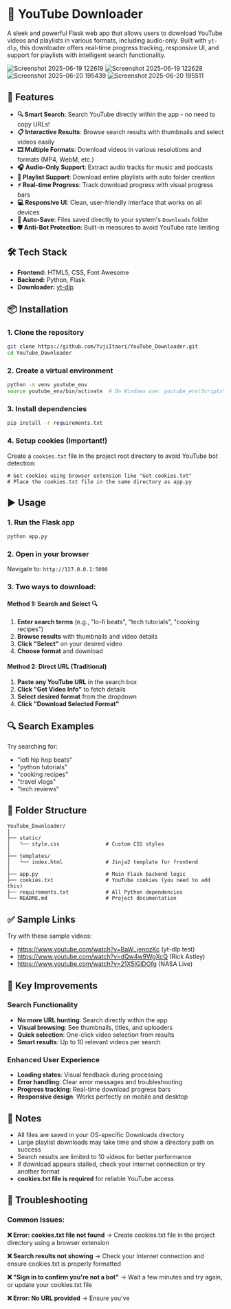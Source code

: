 # 🎥 YouTube Downloader
A sleek and powerful Flask web app that allows users to download YouTube videos and playlists in various formats, including audio-only. Built with `yt-dlp`, this downloader offers real-time progress tracking, responsive UI, and support for playlists with intelligent search functionality.

![Screenshot 2025-06-19 122619](https://github.com/user-attachments/assets/f58bbe76-0b51-4978-ab46-a1017e8b6ea9)
![Screenshot 2025-06-19 122628](https://github.com/user-attachments/assets/0af4bd4f-8ef9-4517-9cfb-331bcbee51ef)
![Screenshot 2025-06-20 195439](https://github.com/user-attachments/assets/304cf11e-191d-4653-97fd-08c390455534)
![Screenshot 2025-06-20 195511](https://github.com/user-attachments/assets/3bf0e8d6-308e-4041-ab9a-d584bbfc0b30)



## 🚀 Features

- **🔍 Smart Search**: Search YouTube directly within the app - no need to copy URLs!
- **📋 Interactive Results**: Browse search results with thumbnails and select videos easily
- **🎞️ Multiple Formats**: Download videos in various resolutions and formats (MP4, WebM, etc.)
- **🎧 Audio-Only Support**: Extract audio tracks for music and podcasts
- **📂 Playlist Support**: Download entire playlists with auto folder creation
- **⚡ Real-time Progress**: Track download progress with visual progress bars
- **💻 Responsive UI**: Clean, user-friendly interface that works on all devices
- **📁 Auto-Save**: Files saved directly to your system's `Downloads` folder
- **🛡️ Anti-Bot Protection**: Built-in measures to avoid YouTube rate limiting

## 🛠️ Tech Stack

- **Frontend:** HTML5, CSS, Font Awesome
- **Backend:** Python, Flask
- **Downloader:** [yt-dlp](https://github.com/yt-dlp/yt-dlp)

## 📦 Installation

### 1. Clone the repository
```bash
git clone https://github.com/YujiItaori/YouTube_Downloader.git
cd YouTube_Downloader
```

### 2. Create a virtual environment
```bash
python -m venv youtube_env
source youtube_env/bin/activate  # On Windows use: youtube_env\Scripts\activate
```

### 3. Install dependencies
```bash
pip install -r requirements.txt
```

### 4. Setup cookies (Important!)
Create a `cookies.txt` file in the project root directory to avoid YouTube bot detection:
```
# Get cookies using browser extension like "Get cookies.txt"
# Place the cookies.txt file in the same directory as app.py
```

## ▶️ Usage

### 1. Run the Flask app
```bash
python app.py
```

### 2. Open in your browser
Navigate to: `http://127.0.0.1:5000`

### 3. Two ways to download:

#### Method 1: Search and Select 🔍
1. **Enter search terms** (e.g., "lo-fi beats", "tech tutorials", "cooking recipes")
2. **Browse results** with thumbnails and video details
3. **Click "Select"** on your desired video
4. **Choose format** and download

#### Method 2: Direct URL (Traditional)
1. **Paste any YouTube URL** in the search box
2. **Click "Get Video Info"** to fetch details
3. **Select desired format** from the dropdown
4. **Click "Download Selected Format"**

## 🔍 Search Examples

Try searching for:
- "lofi hip hop beats"
- "python tutorials"
- "cooking recipes"
- "travel vlogs"
- "tech reviews"

## 📂 Folder Structure

```
YouTube_Downloader/
│
├── static/
│   └── style.css               # Custom CSS styles
│
├── templates/
│   └── index.html              # Jinja2 template for frontend
│
├── app.py                      # Main Flask backend logic
├── cookies.txt                 # YouTube cookies (you need to add this)
├── requirements.txt            # All Python dependencies
└── README.md                   # Project documentation
```

## ✅ Sample Links

Try with these sample videos:
- https://www.youtube.com/watch?v=BaW_jenozKc (yt-dlp test)
- https://www.youtube.com/watch?v=dQw4w9WgXcQ (Rick Astley)
- https://www.youtube.com/watch?v=21X5lGlDOfg (NASA Live)

## 🎯 Key Improvements

### Search Functionality
- **No more URL hunting**: Search directly within the app
- **Visual browsing**: See thumbnails, titles, and uploaders
- **Quick selection**: One-click video selection from results
- **Smart results**: Up to 10 relevant videos per search

### Enhanced User Experience
- **Loading states**: Visual feedback during processing
- **Error handling**: Clear error messages and troubleshooting
- **Progress tracking**: Real-time download progress bars
- **Responsive design**: Works perfectly on mobile and desktop

## 📌 Notes

- All files are saved in your OS-specific Downloads directory
- Large playlist downloads may take time and show a directory path on success
- Search results are limited to 10 videos for better performance
- If download appears stalled, check your internet connection or try another format
- **cookies.txt file is required** for reliable YouTube access

## 🧩 Troubleshooting

### Common Issues:

**❌ Error: cookies.txt file not found**
→ Create cookies.txt file in the project directory using a browser extension

**❌ Search results not showing**
→ Check your internet connection and ensure cookies.txt is properly formatted

**❌ "Sign in to confirm you're not a bot"**
→ Wait a few minutes and try again, or update your cookies.txt file

**❌ Error: No URL provided**
→ Ensure you've
